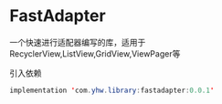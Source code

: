 # FastAdapter
一个快速进行适配器编写的库，适用于RecyclerView,ListView,GridView,ViewPager等

引入依赖

```java
implementation 'com.yhw.library:fastadapter:0.0.1'
```
